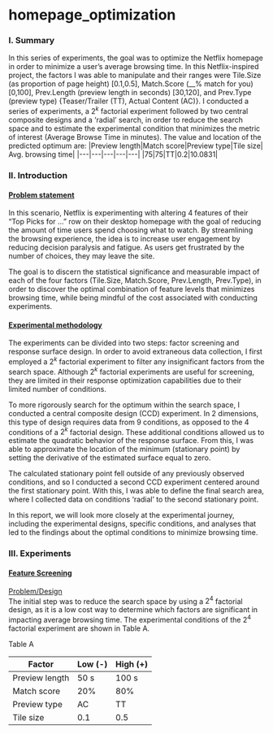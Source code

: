 # homepage_optimization
### I. Summary
In this series of experiments, the goal was to optimize the Netflix homepage in order to minimize a user’s average browsing time. In this Netflix-inspired project, the factors I was able to manipulate and their ranges were Tile.Size (as proportion of page height) [0.1,0.5], Match.Score (__% match for you) [0,100], Prev.Length (preview length in seconds) [30,120], and Prev.Type (preview type) {Teaser/Trailer (TT), Actual Content (AC)}. I conducted a series of experiments, a $2^k$ factorial experiment followed by two central composite designs and a ‘radial’ search, in order to reduce the search space and to estimate the experimental condition that minimizes the metric of interest (Average Browse Time in minutes). The value and location of the predicted optimum are: 
|Preview length|Match score|Preview type|Tile size| Avg. browsing time|
|---|---|---|---|---|
|75|75|TT|0.2|10.0831|

### II. Introduction 
#### <ins>Problem statement</ins>
In this scenario, Netflix is experimenting with altering 4 features of their “Top Picks for …” row on their desktop homepage with the goal of reducing the amount of time users spend choosing what to watch. By streamlining the browsing experience, the idea is to increase user engagement by reducing decision paralysis and fatigue. As users get frustrated by the number of choices, they may leave the site.

The goal is to discern the statistical significance and measurable impact of each of the four factors (Tile.Size, Match.Score, Prev.Length, Prev.Type), in order to discover the optimal combination of feature levels that minimizes browsing time, while being mindful of the cost associated with conducting experiments.  

#### <ins>Experimental methodology</ins>
The experiments can be divided into two steps: factor screening and response surface design. In order to avoid extraneous data collection, I first employed a $2^k$ factorial experiment to filter any insignificant factors from the search space. Although $2^k$ factorial experiments are useful for screening, they are limited in their response optimization capabilities due to their limited number of conditions. 

To more rigorously search for the optimum within the search space, I conducted a central composite design (CCD) experiment. In 2 dimensions, this type of design requires data from 9 conditions, as opposed to the 4 conditions of a $2^k$ factorial design. These additional conditions allowed us to estimate the quadratic behavior of the response surface. From this, I was able to approximate the location of the minimum (stationary point) by setting the derivative of the estimated surface equal to zero. 

The calculated stationary point fell outside of any previously observed conditions, and so I conducted a second CCD experiment centered around the first stationary point. With this, I was able to define the final search area, where I collected data on conditions ‘radial’ to the second stationary point. 

In this report, we will look more closely at the experimental journey, including the experimental designs, specific conditions, and analyses that led to the findings about the optimal conditions to minimize browsing time.

### III. Experiments 
#### <ins>Feature Screening</ins>
<ins>Problem/Design</ins><br>
The initial step was to reduce the search space by using a $2^4$ factorial design, as it is a low cost way to determine which factors are significant in impacting average browsing time. The experimental conditions of the $2^4$ factorial experiment are shown in Table A. 

<!-- Caption -->
<caption align="bottom">Table A</caption>

<!-- Table -->
|Factor|Low (-)|High (+)|
|---|---|---|
|Preview length| 50 s|100 s|
|Match score|20%|80%|
|Preview type|AC|TT|
|Tile size|0.1|0.5|

